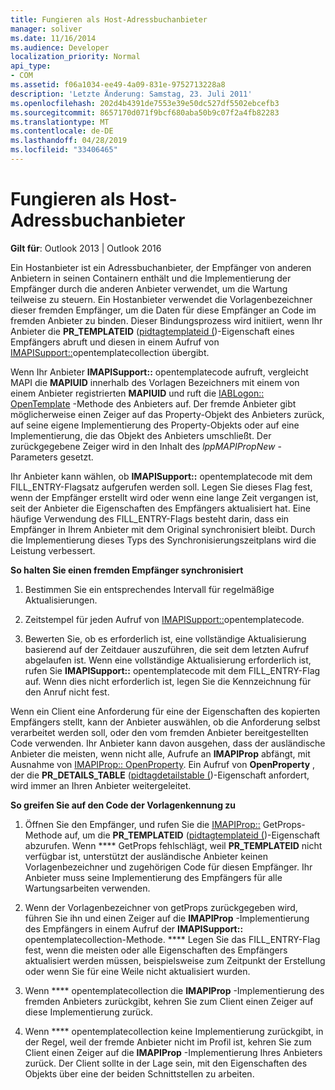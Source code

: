 ```yaml
---
title: Fungieren als Host-Adressbuchanbieter
manager: soliver
ms.date: 11/16/2014
ms.audience: Developer
localization_priority: Normal
api_type:
- COM
ms.assetid: f06a1034-ee49-4a09-831e-9752713228a8
description: 'Letzte Änderung: Samstag, 23. Juli 2011'
ms.openlocfilehash: 202d4b4391de7553e39e50dc527df5502ebcefb3
ms.sourcegitcommit: 8657170d071f9bcf680aba50b9c07f2a4fb82283
ms.translationtype: MT
ms.contentlocale: de-DE
ms.lasthandoff: 04/28/2019
ms.locfileid: "33406465"
---
```

# <a name="acting-as-a-host-address-book-provider"></a>Fungieren als Host-Adressbuchanbieter

  
  
**Gilt für**: Outlook 2013 | Outlook 2016 
  
Ein Hostanbieter ist ein Adressbuchanbieter, der Empfänger von anderen Anbietern in seinen Containern enthält und die Implementierung der Empfänger durch die anderen Anbieter verwendet, um die Wartung teilweise zu steuern. Ein Hostanbieter verwendet die Vorlagenbezeichner dieser fremden Empfänger, um die Daten für diese Empfänger an Code im fremden Anbieter zu binden. Dieser Bindungsprozess wird initiiert, wenn Ihr Anbieter die **PR_TEMPLATEID** ([pidtagtemplateid (](pidtagtemplateid-canonical-property.md))-Eigenschaft eines Empfängers abruft und diesen in einem Aufruf von [IMAPISupport::](imapisupport-opentemplateid.md)opentemplatecollection übergibt. 
  
Wenn Ihr Anbieter **IMAPISupport::** opentemplatecode aufruft, vergleicht MAPI die **MAPIUID** innerhalb des Vorlagen Bezeichners mit einem von einem Anbieter registrierten **MAPIUID** und ruft die [IABLogon:: OpenTemplate](iablogon-opentemplateid.md) -Methode des Anbieters auf. Der fremde Anbieter gibt möglicherweise einen Zeiger auf das Property-Objekt des Anbieters zurück, auf seine eigene Implementierung des Property-Objekts oder auf eine Implementierung, die das Objekt des Anbieters umschließt. Der zurückgegebene Zeiger wird in den Inhalt des _lppMAPIPropNew_ -Parameters gesetzt. 
  
Ihr Anbieter kann wählen, ob **IMAPISupport::** opentemplatecode mit dem FILL_ENTRY-Flagsatz aufgerufen werden soll. Legen Sie dieses Flag fest, wenn der Empfänger erstellt wird oder wenn eine lange Zeit vergangen ist, seit der Anbieter die Eigenschaften des Empfängers aktualisiert hat. Eine häufige Verwendung des FILL_ENTRY-Flags besteht darin, dass ein Empfänger in Ihrem Anbieter mit dem Original synchronisiert bleibt. Durch die Implementierung dieses Typs des Synchronisierungszeitplans wird die Leistung verbessert. 
  
 **So halten Sie einen fremden Empfänger synchronisiert**
  
1. Bestimmen Sie ein entsprechendes Intervall für regelmäßige Aktualisierungen. 
    
2. Zeitstempel für jeden Aufruf von [IMAPISupport::](imapisupport-opentemplateid.md)opentemplatecode. 
    
3. Bewerten Sie, ob es erforderlich ist, eine vollständige Aktualisierung basierend auf der Zeitdauer auszuführen, die seit dem letzten Aufruf abgelaufen ist. Wenn eine vollständige Aktualisierung erforderlich ist, rufen Sie **IMAPISupport::** opentemplatecode mit dem FILL_ENTRY-Flag auf. Wenn dies nicht erforderlich ist, legen Sie die Kennzeichnung für den Anruf nicht fest. 
    
Wenn ein Client eine Anforderung für eine der Eigenschaften des kopierten Empfängers stellt, kann der Anbieter auswählen, ob die Anforderung selbst verarbeitet werden soll, oder den vom fremden Anbieter bereitgestellten Code verwenden. Ihr Anbieter kann davon ausgehen, dass der ausländische Anbieter die meisten, wenn nicht alle, Aufrufe an **IMAPIProp** abfängt, mit Ausnahme von [IMAPIProp:: OpenProperty](imapiprop-openproperty.md). Ein Aufruf von **OpenProperty** , der die **PR_DETAILS_TABLE** ([pidtagdetailstable (](pidtagdetailstable-canonical-property.md))-Eigenschaft anfordert, wird immer an Ihren Anbieter weitergeleitet.
  
 **So greifen Sie auf den Code der Vorlagenkennung zu**
  
1. Öffnen Sie den Empfänger, und rufen Sie die [IMAPIProp::](imapiprop-getprops.md) GetProps-Methode auf, um die **PR_TEMPLATEID** ([pidtagtemplateid (](pidtagtemplateid-canonical-property.md))-Eigenschaft abzurufen. Wenn **** GetProps fehlschlägt, weil **PR_TEMPLATEID** nicht verfügbar ist, unterstützt der ausländische Anbieter keinen Vorlagenbezeichner und zugehörigen Code für diesen Empfänger. Ihr Anbieter muss seine Implementierung des Empfängers für alle Wartungsarbeiten verwenden. 
    
2. Wenn der Vorlagenbezeichner von getProps zurückgegeben wird, führen Sie ihn und einen Zeiger auf die **IMAPIProp** -Implementierung des Empfängers in einem Aufruf der **IMAPISupport::** opentemplatecollection-Methode. **** Legen Sie das FILL_ENTRY-Flag fest, wenn die meisten oder alle Eigenschaften des Empfängers aktualisiert werden müssen, beispielsweise zum Zeitpunkt der Erstellung oder wenn Sie für eine Weile nicht aktualisiert wurden. 
    
3. Wenn **** opentemplatecollection die **IMAPIProp** -Implementierung des fremden Anbieters zurückgibt, kehren Sie zum Client einen Zeiger auf diese Implementierung zurück. 
    
4. Wenn **** opentemplatecollection keine Implementierung zurückgibt, in der Regel, weil der fremde Anbieter nicht im Profil ist, kehren Sie zum Client einen Zeiger auf die **IMAPIProp** -Implementierung Ihres Anbieters zurück. Der Client sollte in der Lage sein, mit den Eigenschaften des Objekts über eine der beiden Schnittstellen zu arbeiten. 
    


